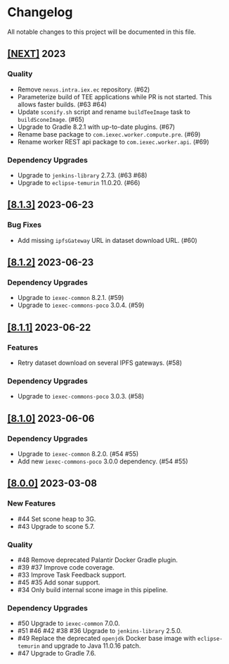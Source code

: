 # Changelog

All notable changes to this project will be documented in this file.

## [[NEXT]](https://github.com/iExecBlockchainComputing/tee-worker-pre-compute/releases/tag/vNEXT) 2023

### Quality
- Remove `nexus.intra.iex.ec` repository. (#62)
- Parameterize build of TEE applications while PR is not started. This allows faster builds. (#63 #64)
- Update `sconify.sh` script and rename `buildTeeImage` task to `buildSconeImage`. (#65)
- Upgrade to Gradle 8.2.1 with up-to-date plugins. (#67)
- Rename base package to `com.iexec.worker.compute.pre`. (#69)
- Rename worker REST api package to `com.iexec.worker.api`. (#69)
### Dependency Upgrades
- Upgrade to `jenkins-library` 2.7.3. (#63 #68)
- Upgrade to `eclipse-temurin` 11.0.20. (#66)

## [[8.1.3]](https://github.com/iExecBlockchainComputing/tee-worker-pre-compute/releases/tag/v8.1.3) 2023-06-23

### Bug Fixes
- Add missing `ipfsGateway` URL in dataset download URL. (#60)

## [[8.1.2]](https://github.com/iExecBlockchainComputing/tee-worker-pre-compute/releases/tag/v8.1.2) 2023-06-23

### Dependency Upgrades
- Upgrade to `iexec-common` 8.2.1. (#59)
- Upgrade to `iexec-commons-poco` 3.0.4. (#59)

## [[8.1.1]](https://github.com/iExecBlockchainComputing/tee-worker-pre-compute/releases/tag/v8.1.1) 2023-06-22

### Features
-  Retry dataset download on several IPFS gateways. (#58)
### Dependency Upgrades
- Upgrade to `iexec-commons-poco` 3.0.3. (#58)

## [[8.1.0]](https://github.com/iExecBlockchainComputing/tee-worker-pre-compute/releases/tag/v8.1.0) 2023-06-06

### Dependency Upgrades
- Upgrade to `iexec-common` 8.2.0. (#54 #55)
- Add new `iexec-commons-poco` 3.0.0 dependency. (#54 #55)

## [[8.0.0]](https://github.com/iExecBlockchainComputing/tee-worker-pre-compute/releases/tag/v8.0.0) 2023-03-08

### New Features
* #44 Set scone heap to 3G.
* #43 Upgrade to scone 5.7.
### Quality
* #48 Remove deprecated Palantir Docker Gradle plugin.
* #39 #37 Improve code coverage.
* #33 Improve Task Feedback support.
* #45 #35 Add sonar support.
* #34 Only build internal scone image in this pipeline.
### Dependency Upgrades
* #50 Upgrade to `iexec-common` 7.0.0.
* #51 #46 #42 #38 #36 Upgrade to `jenkins-library` 2.5.0.
* #49 Replace the deprecated `openjdk` Docker base image with `eclipse-temurin` and upgrade to Java 11.0.16 patch.
* #47 Upgrade to Gradle 7.6.
